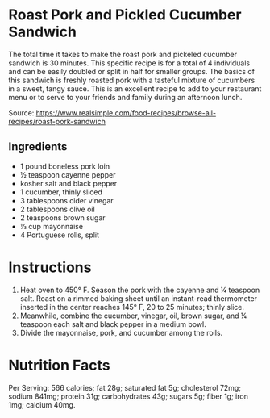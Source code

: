 # Roast Pork and Pickled Cucumber Sandwich

The total time it takes to make the roast pork and pickeled cucumber sandwich is 30 minutes. This specific recipe is for a total of 4 individuals and can be easily doubled or split in half for smaller groups. The basics of this sandwich is freshly roasted pork with a tasteful mixture of cucumbers in a sweet, tangy sauce. This is an excellent recipe to add to your restaurant menu or to serve to your friends and family during an afternoon lunch.

Source: https://www.realsimple.com/food-recipes/browse-all-recipes/roast-pork-sandwich

## Ingredients

- 1 pound boneless pork loin
- ½ teaspoon cayenne pepper
- kosher salt and black pepper
- 1 cucumber, thinly sliced
- 3 tablespoons cider vinegar
- 2 tablespoons olive oil
- 2 teaspoons brown sugar
- ⅓ cup mayonnaise
- 4 Portuguese rolls, split

# Instructions

1. Heat oven to 450° F. Season the pork with the cayenne and ¼ teaspoon salt. Roast on a rimmed baking sheet until an instant-read thermometer inserted in the center reaches 145° F, 20 to 25 minutes; thinly slice.
2. Meanwhile, combine the cucumber, vinegar, oil, brown sugar, and ¼ teaspoon each salt and black pepper in a medium bowl.
3. Divide the mayonnaise, pork, and cucumber among the rolls.

# Nutrition Facts

Per Serving: 566 calories; fat 28g; saturated fat 5g; cholesterol 72mg; sodium 841mg; protein 31g; carbohydrates 43g; sugars 5g; fiber 1g; iron 1mg; calcium 40mg.
